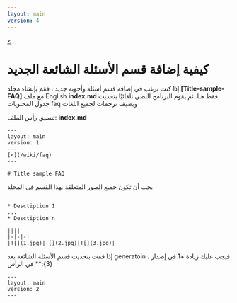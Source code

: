 ```yaml
---
layout: main
version: 4
---
```

[<](/wiki/faq)

# كيفية إضافة قسم الأسئلة الشائعة الجديد

إذا كنت ترغب في إضافة قسم أسئلة وأجوبة جديد ، فقم بإنشاء مجلد **[Title-sample-FAQ]** مع ملف English **index.md** فقط هنا.
ثم يقوم البرنامج النصي تلقائيًا بتحديث جدول المحتويات faq ويضيف ترجمات لجميع اللغات

تنسيق رأس الملف:
**index.md**
```
---
layout: main
version: 1
---
[<](/wiki/faq)
---

# Title sample FAQ

```

يجب أن تكون جميع الصور المتعلقة بهذا القسم في المجلد
```

* Desctiption 1
...
* Desctiption n

||||
|-|-|-|
|![](1.jpg)|![](2.jpg)|![](3.jpg)|

```

إذا قمت بتحديث قسم الأسئلة الشائعة بعد generatoin ، فيجب عليك زيادة +1 في إصدار {3}:** في الرأس
```
---
layout: main
version: 2
---
```
